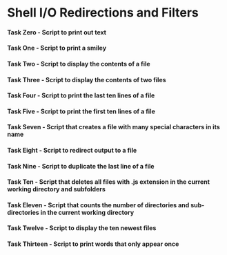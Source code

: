 # Shell I/O Redirections and Filters
#### Task Zero - Script to print out text
#### Task One - Script to print a smiley
#### Task Two - Script to display the contents of a file
#### Task Three - Script to display the contents of two files
#### Task Four - Script to print the last ten lines of a file
#### Task Five - Script to print the first ten lines of a file
#### Task Seven - Script that creates  a file with many special characters in its name
#### Task Eight - Script to redirect output to a file
#### Task Nine - Script to duplicate the last line of a file
#### Task Ten - Script that deletes all files with .js extension in the current working directory and subfolders
#### Task Eleven - Script that counts the number of directories and sub-directories in the current working directory
#### Task Twelve - Script to display the ten newest files
#### Task Thirteen - Script to print words that only appear once

